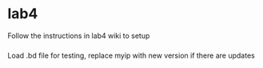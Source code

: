 # lab4
Follow the instructions in lab4 wiki to setup
###
Load .bd file for testing, replace myip with new version if there are updates
